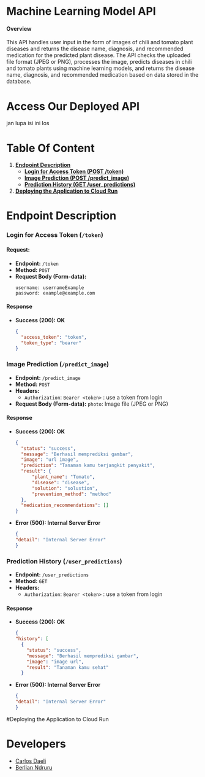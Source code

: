 # Machine Learning Model API
#### Overview
This API handles user input in the form of images of chili and tomato plant diseases and returns the disease name, diagnosis, and recommended medication for the predicted plant disease. The API checks the uploaded file format (JPEG or PNG), processes the image, predicts diseases in chili and tomato plants using machine learning models, and returns the disease name, diagnosis, and recommended medication based on data stored in the database.

# Access Our Deployed API
jan lupa isi ini los
# Table Of Content

1. **[Endpoint Description](#endpoint-description)**
   - **[Login for Access Token (POST /token)](#login-for-access-token-post-token)**
   - **[Image Prediction (POST /predict_image)](#image-prediction-post-predict_image)**
   - **[Prediction History (GET /user_predictions)](#prediction-history-get-user_predictions)**
2. **[Deploying the Application to Cloud Run](#deploying-the-application-to-cloud-run)**



# Endpoint Description
###  Login for Access Token (`/token`)
#### Request:
- **Endpoint:** `/token`
- **Method:** `POST`
- **Request Body (Form-data):**
  ```plaintext
  username: usernameExample
  password: example@example.com
#### Response
- **Success (200): OK**
  ``` json
  {
    "access_token": "token",
    "token_type": "bearer"
  }
### Image Prediction (`/predict_image`)
- **Endpoint:** `/predict_image`
- **Method:** `POST`
- **Headers:**
    - `Authorization`: `Bearer <token>` : use a token from login
- **Request Body (Form-data):**
      `photo`: Image file (JPEG or PNG)
#### Response
- **Success (200): OK**
  ``` json
  {
    "status": "success",
    "message": "Berhasil memprediksi gambar",
    "image": "url image",
    "prediction": "Tanaman kamu terjangkit penyakit",
    "result": {
        "plant_name": "Tomato",
        "disease": "disease",
        "solution": "solustion",
        "prevention_method": "method"
    },
    "medication_recommendations": []
  }
- **Error (500): Internal Server Error**
   ``` json
   {
  "detail": "Internal Server Error"
  }
### Prediction History (`/user_predictions`)
- **Endpoint:** `/user_predictions`
- **Method:** `GET`
- **Headers:**
    - `Authorization`: `Bearer <token>` : use a token from login
#### Response
- **Success (200): OK**
  ``` json
  {
  "history": [
    {
      "status": "success",
      "message": "Berhasil memprediksi gambar",
      "image": "image url",
      "result": "Tanaman kamu sehat"
    }
- **Error (500): Internal Server Error**
   ``` json
   {
  "detail": "Internal Server Error"
  }
#Deploying the Application to Cloud Run
# Developers
   - [Carlos Daeli](https://github.com/carllosnd)
   - [Berlian Ndruru](https://github.com/berlianndruru)

